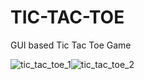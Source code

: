 # TIC-TAC-TOE
GUI based Tic Tac Toe Game

![tic_tac_toe_1](https://user-images.githubusercontent.com/100048974/229650046-70ca5d9e-7b9b-4d36-b832-f7c6ebdf10cc.png)![tic_tac_toe_2](https://user-images.githubusercontent.com/100048974/229650051-00d9c68c-b56d-42f7-ba1e-4cff06f0ca82.png)
